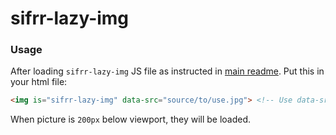 # sifrr-lazy-img

### Usage

After loading `sifrr-lazy-img` JS file as instructed in [main readme](../../README.md). Put this in your html file:

```html
<img is="sifrr-lazy-img" data-src="source/to/use.jpg"> <!-- Use data-src instead of src -->
```

When picture is `200px` below viewport, they will be loaded.
